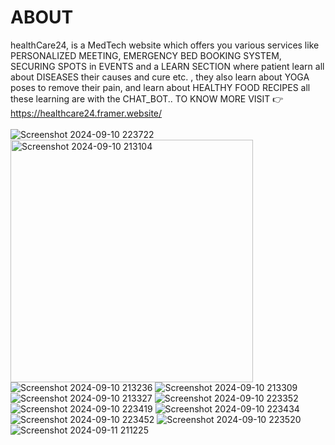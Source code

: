 # ABOUT
healthCare24, is a  MedTech website which offers you various services like PERSONALIZED MEETING, EMERGENCY BED BOOKING SYSTEM, SECURING SPOTS in EVENTS and a LEARN SECTION where patient learn all about DISEASES their causes and cure etc. , they also  learn about YOGA poses to remove their pain, and learn about HEALTHY FOOD RECIPES all these learning are with the CHAT_BOT..
 TO KNOW MORE VISIT 👉 https://healthcare24.framer.website/
 <br>
 <br>
 ![Screenshot 2024-09-10 223722](https://github.com/user-attachments/assets/1ea519c2-b147-4d74-9c04-ff84e15ca9d6)
<img width="388" alt="Screenshot 2024-09-10 213104" src="https://github.com/user-attachments/assets/fffb34f3-7fe7-46b8-ad53-017ea01e2119">
![Screenshot 2024-09-10 213236](https://github.com/user-attachments/assets/30c075f1-5ca3-48d1-96aa-66c44148bb25)
![Screenshot 2024-09-10 213309](https://github.com/user-attachments/assets/9a9a1c34-6ff7-4c3e-abf1-77f83b33fd6d)
![Screenshot 2024-09-10 213327](https://github.com/user-attachments/assets/4b39ec97-b1c8-4781-a0d8-4d7a4d830a00)
![Screenshot 2024-09-10 223352](https://github.com/user-attachments/assets/afa7f635-ecd0-46ad-8ac0-0d400ea1de1d)
![Screenshot 2024-09-10 223419](https://github.com/user-attachments/assets/6365606a-c5a6-4530-932f-9959a5cd9c0d)
![Screenshot 2024-09-10 223434](https://github.com/user-attachments/assets/c1bb522c-2555-4172-b36d-8300c3e7e636)
![Screenshot 2024-09-10 223452](https://github.com/user-attachments/assets/f9c6d7ed-3df8-4f90-bbb4-a395e81212b8)
![Screenshot 2024-09-10 223520](https://github.com/user-attachments/assets/f1a69dcc-c082-4ba9-8bc5-d2283af654de)
![Screenshot 2024-09-11 211225](https://github.com/user-attachments/assets/93890bfd-c4ce-4f9c-9b0e-f9f25c025d72)


